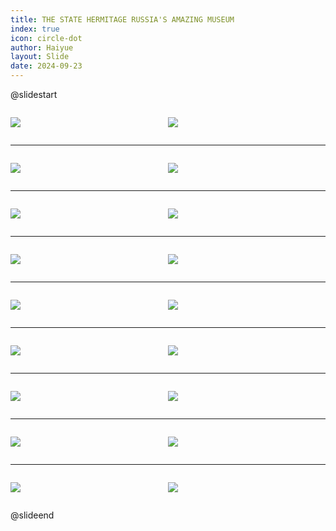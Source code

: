 ```yaml
---
title: THE STATE HERMITAGE RUSSIA'S AMAZING MUSEUM
index: true
icon: circle-dot
author: Haiyue
layout: Slide
date: 2024-09-23
---
```

 
@slidestart

<div style="display:flex">
<div style="flex:1">

![](/reading/english/Level-P/THE%20STATE%20HERMITAGE%20RUSSIA'S%20AMAZING%20MUSEUM/001.webp)
</div>
<div style="flex:1">

![](/reading/english/Level-P/THE%20STATE%20HERMITAGE%20RUSSIA'S%20AMAZING%20MUSEUM/002.webp)
</div>
</div>

---

<div style="display:flex">
<div style="flex:1">

![](/reading/english/Level-P/THE%20STATE%20HERMITAGE%20RUSSIA'S%20AMAZING%20MUSEUM/003.webp)
</div>
<div style="flex:1">

![](/reading/english/Level-P/THE%20STATE%20HERMITAGE%20RUSSIA'S%20AMAZING%20MUSEUM/004.webp)
</div>
</div>

---

<div style="display:flex">
<div style="flex:1">

![](/reading/english/Level-P/THE%20STATE%20HERMITAGE%20RUSSIA'S%20AMAZING%20MUSEUM/005.webp)
</div>
<div style="flex:1">

![](/reading/english/Level-P/THE%20STATE%20HERMITAGE%20RUSSIA'S%20AMAZING%20MUSEUM/006.webp)
</div>
</div>

---

<div style="display:flex">
<div style="flex:1">

![](/reading/english/Level-P/THE%20STATE%20HERMITAGE%20RUSSIA'S%20AMAZING%20MUSEUM/007.webp)
</div>
<div style="flex:1">

![](/reading/english/Level-P/THE%20STATE%20HERMITAGE%20RUSSIA'S%20AMAZING%20MUSEUM/008.webp)
</div>
</div>

---

<div style="display:flex">
<div style="flex:1">

![](/reading/english/Level-P/THE%20STATE%20HERMITAGE%20RUSSIA'S%20AMAZING%20MUSEUM/009.webp)
</div>
<div style="flex:1">

![](/reading/english/Level-P/THE%20STATE%20HERMITAGE%20RUSSIA'S%20AMAZING%20MUSEUM/010.webp)
</div>
</div>

---

<div style="display:flex">
<div style="flex:1">

![](/reading/english/Level-P/THE%20STATE%20HERMITAGE%20RUSSIA'S%20AMAZING%20MUSEUM/011.webp)
</div>
<div style="flex:1">

![](/reading/english/Level-P/THE%20STATE%20HERMITAGE%20RUSSIA'S%20AMAZING%20MUSEUM/012.webp)
</div>
</div>

---

<div style="display:flex">
<div style="flex:1">

![](/reading/english/Level-P/THE%20STATE%20HERMITAGE%20RUSSIA'S%20AMAZING%20MUSEUM/013.webp)
</div>
<div style="flex:1">

![](/reading/english/Level-P/THE%20STATE%20HERMITAGE%20RUSSIA'S%20AMAZING%20MUSEUM/014.webp)
</div>
</div>

---

<div style="display:flex">
<div style="flex:1">

![](/reading/english/Level-P/THE%20STATE%20HERMITAGE%20RUSSIA'S%20AMAZING%20MUSEUM/015.webp)
</div>
<div style="flex:1">

![](/reading/english/Level-P/THE%20STATE%20HERMITAGE%20RUSSIA'S%20AMAZING%20MUSEUM/016.webp)
</div>
</div>

---

<div style="display:flex">
<div style="flex:1">

![](/reading/english/Level-P/THE%20STATE%20HERMITAGE%20RUSSIA'S%20AMAZING%20MUSEUM/017.webp)
</div>
<div style="flex:1">

![](/reading/english/Level-P/THE%20STATE%20HERMITAGE%20RUSSIA'S%20AMAZING%20MUSEUM/018.webp)
</div>
</div>

@slideend